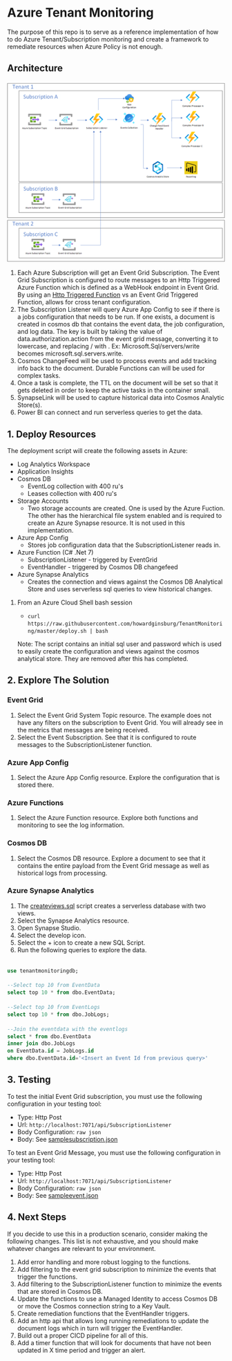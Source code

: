 # Azure Tenant Monitoring

The purpose of this repo is to serve as a reference implementation of how to do Azure Tenant/Subscription monitoring and create a framework to remediate resources when Azure Policy is not enough.

## Architecture

![Architecture](images/Tenant%20Monitoring%20Architecture.png)

1. Each Azure Subscription will get an Event Grid Subscription.  The Event Grid Subscription is configured to route messages to an Http Triggered Azure Function which is defined as a WebHook endpoint in Event Grid.  By using an [Http Triggered Function](https://learn.microsoft.com/azure/event-grid/receive-events) vs an Event Grid Triggered Function, allows for cross tenant configuration.
2. The Subscription Listener will query Azure App Config to see if there is a jobs configuration that needs to be run.  If one exists, a document is created in cosmos db that contains the event data, the job configuration, and log data.  The key is built by taking the value of data.authorization.action from the event grid message, converting it to lowercase, and replacing / with .  Ex: Microsoft.Sql/servers/write becomes microsoft.sql.servers.write.
3. Cosmos ChangeFeed will be used to process events and add tracking info back to the document.  Durable Functions can will be used for complex tasks.
4. Once a task is complete, the TTL on the document will be set so that it gets deleted in order to keep the active tasks in the container small.
5. SynapseLink will be used to capture historical data into Cosmos Analytic Store(s).
6. Power BI can connect and run serverless queries to get the data.

## 1. Deploy Resources

The deployment script will create the following assets in Azure:

- Log Analytics Workspace
- Application Insights
- Cosmos DB
  - EventLog collection with 400 ru's
  - Leases collection with 400 ru's
- Storage Accounts
  - Two storage accounts are created.  One is used by the Azure Fuction.  The other has the hierarchical file system enabled and is required to create an Azure Synapse resource.  It is not used in this implementation.
- Azure App Config
  - Stores job configuration data that the SubscriptionListener reads in.
- Azure Function (C# .Net 7)
  - SubscriptionListener - triggered by EventGrid
  - EventHandler - triggered by Cosmos DB changefeed
- Azure Synapse Analytics
  - Creates the connection and views against the Cosmos DB Analytical Store and uses serverless sql queries to view historical changes.

1. From an Azure Cloud Shell bash session

    - `curl https://raw.githubusercontent.com/howardginsburg/TenantMonitoring/master/deploy.sh | bash`

    Note: The script contains an initial sql user and password which is used to easily create the configuration and views against the cosmos analytical store.  They are removed after this has completed.

## 2. Explore The Solution

### Event Grid

1. Select the Event Grid System Topic resource.  The example does not have any filters on the subscription to Event Grid.  You will already see in the metrics that messages are being received.
2. Select the Event Subscription. See that it is configured to route messages to the SubscriptionListener function.

### Azure App Config

1. Select the Azure App Config resource.  Explore the configuration that is stored there.

### Azure Functions

1. Select the Azure Function resource.  Explore both functions and monitoring to see the log information.

### Cosmos DB

1. Select the Cosmos DB resource.  Explore a document to see that it contains the entire payload from the Event Grid message as well as historical logs from processing.

### Azure Synapse Analytics

1. The [createviews.sql](/createviews.sql) script creates a serverless database with two views.
2. Select the Synapse Analytics resource.
3. Open Synapse Studio.
4. Select the develop icon.
5. Select the + icon to create a new SQL Script.
6. Run the following queries to explore the data.

```sql

use tenantmonitoringdb;

--Select top 10 from EventData
select top 10 * from dbo.EventData;

--Select top 10 from EventLogs
select top 10 * from dbo.JobLogs;

--Join the eventdata with the eventlogs
select * from dbo.EventData
inner join dbo.JobLogs
on EventData.id = JobLogs.id
where dbo.EventData.id='<Insert an Event Id from previous query>'
```

## 3. Testing

To test the initial Event Grid subscription, you must use the following configuration in your testing tool:

- Type: Http Post
- Url: `http://localhost:7071/api/SubscriptionListener`
- Body Configuration: `raw json`
- Body: See [samplesubscription.json](/samplesubscription.json)

To test an Event Grid Message, you must use the following configuration in your testing tool:

- Type: Http Post
- Url: `http://localhost:7071/api/SubscriptionListener`
- Body Configuration: `raw json`
- Body: See [sampleevent.json](/sampleevent.json)

## 4. Next Steps

If you decide to use this in a production scenario, consider making the following changes.  This list is not exhaustive, and you should make whatever changes are relevant to your environment.

1. Add error handling and more robust logging to the functions.
2. Add filtering to the event grid subscription to minimize the events that trigger the functions.
3. Add filtering to the SubscriptionListener function to minimize the events that are stored in Cosmos DB.
4. Update the functions to use a Managed Identity to access Cosmos DB or move the Cosmos connection string to a Key Vault.
5. Create remediation functions that the EventHandler triggers.
6. Add an http api that allows long running remediations to update the document logs which in turn will trigger the EventHandler.
7. Build out a proper CICD pipeline for all of this.
8. Add a timer function that will look for documents that have not been updated in X time period and trigger an alert.